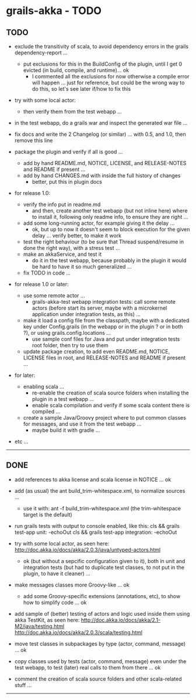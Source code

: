 grails-akka - TODO
==================

TODO
----

- exclude the transitivity of scala, to avoid dependency errors in the grails dependency-report ...
	+ put exclusions for this in the BuildConfig of the plugin, until I get 0 evicted (in build, compile, and runtime)... ok
		* I commented all the exclusions for now otherwise a compile error will happen ...
		  just for reference, but could be the wrong way to do this, so let's see later if/how to fix this

- try with some local actor:
    + then verify them from the test webapp ...

- in the test webapp, do a grails war and inspect the generated war file ...

- fix docs and write the 2 Changelog (or similar) ... with 0.5, and 1.0, then remove this line

- package the plugin and verify if all is good ...
	+ add by hand README.md, NOTICE, LICENSE, and RELEASE-NOTES and README if present ...
	+ add by hand CHANGES.md with inside the full history of changes
		* better, put this in plugin docs


- for release 1.0:
	+ verify the info put in readme.md
		* and then, create another test webapp (but not inline here) where to install it, following only readme info, to ensure they are right ...
	+ add some long-running actor, for example giving it the delay ...
		* ok, but up to now it doesn't seem to block execution for the given delay ... verify better, to make it work
	+ test the right behaviour (to be sure that Thread suspend/resume in done the right way), with a stress test ...
	+ make an akkaService, and test it
		* do it in the test webapp, because probably in the plugin it would be hard to have it so much generalized ...
	+ fix TODO in code ...


- for release 1.0 or later:
	+ use some remote actor ... 
		* grails-akka-test webapp integration tests: 
		  call some remote actors (before start its server, maybe with a microkernel application under integration tests, as this) ...
	+ make it load a config file from the classpath, 
	  maybe with a dedicated key under Config.grails (in the webapp or in the plugin ? or in both ?), or using grails.config.locations ...
		* use sample conf files for Java and put under integration tests root folder, then try to use them
	+ update package creation, to add even README.md, NOTICE, LICENSE files in root, and RELEASE-NOTES and README if present ...


- for later:
	+ enabling scala ...
		* re-enable the creation of scala source folders when installing the plugin in a test webapp ...
		* enable scala compilation and verify if some scala content there is compiled ...
	+ create a sample Java/Groovy project where to put common classes for messages, and use it from the test webapp ...
		* maybe build it with gradle ...


- etc ...

---------------


DONE
----

- add references to akka license and scala license in NOTICE ... ok

- add (as usual) the ant build_trim-whitespace.xml, to normalize sources ...
	+ use it with: ant -f build_trim-whitespace.xml
	  (the trim-whitespace target is the default)

- run grails tests with output to console enabled, like this:
cls && grails test-app unit: -echoOut
cls && grails test-app integration: -echoOut

- try with some local actor, as seen here: http://doc.akka.io/docs/akka/2.0.3/java/untyped-actors.html
	+ ok (but without a sepcific configuration given to it), 
	  both in unit and integration tests (but had to duplicate test classes, to not put in the plugin, to have it cleaner) ...

- make messages classes more Groovy-like ... ok
	+ add some Groovy-specific extensions (annotations, etc), to show how to simplify code ... ok

- add sample of (better) testing of actors and logic used inside them using akka TestKit, as seen here:
  http://doc.akka.io/docs/akka/2.1-M2/java/testing.html
  http://doc.akka.io/docs/akka/2.0.3/scala/testing.html

- move test classes in subpackages by type (actor, command, message) ... ok
- copy classes used by tests (actor, command, message) even under the test webapp, to test (later) real calls to them from there ... ok

- comment the creation of scala source folders and other scala-related stuff ...


---------------
